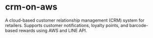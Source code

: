 # crm-on-aws
A cloud-based customer relationship management (CRM) system for retailers. Supports customer notifications, loyalty points, and barcode-based rewards using AWS and LINE API.
